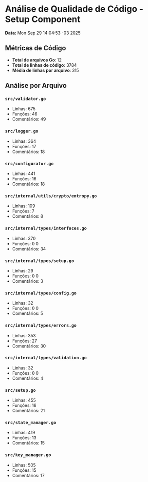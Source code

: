 # Análise de Qualidade de Código - Setup Component

**Data:** Mon Sep 29 14:04:53 -03 2025

## Métricas de Código

- **Total de arquivos Go**: 12
- **Total de linhas de código**: 3784
- **Média de linhas por arquivo**: 315

## Análise por Arquivo

### `src/validator.go`
- Linhas: 675
- Funções: 46
- Comentários: 49

### `src/logger.go`
- Linhas: 364
- Funções: 17
- Comentários: 18

### `src/configurator.go`
- Linhas: 441
- Funções: 16
- Comentários: 18

### `src/internal/utils/crypto/entropy.go`
- Linhas: 109
- Funções: 7
- Comentários: 8

### `src/internal/types/interfaces.go`
- Linhas: 370
- Funções: 0
0
- Comentários: 34

### `src/internal/types/setup.go`
- Linhas: 29
- Funções: 0
0
- Comentários: 3

### `src/internal/types/config.go`
- Linhas: 32
- Funções: 0
0
- Comentários: 5

### `src/internal/types/errors.go`
- Linhas: 353
- Funções: 27
- Comentários: 30

### `src/internal/types/validation.go`
- Linhas: 32
- Funções: 0
0
- Comentários: 4

### `src/setup.go`
- Linhas: 455
- Funções: 16
- Comentários: 21

### `src/state_manager.go`
- Linhas: 419
- Funções: 13
- Comentários: 15

### `src/key_manager.go`
- Linhas: 505
- Funções: 15
- Comentários: 17

